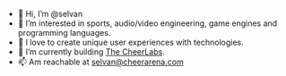 - 👋 Hi, I’m @selvan
- 👀 I’m interested in sports, audio/video engineering, game engines and programming languages.
- 💞️ I love to create unique user experiences with technologies.
- 🌱 I’m currently building [The CheerLabs](https://www.thecheerlabs.com).
- 📫 Am reachable at selvan@cheerarena.com

<!---
selvan/selvan is a ✨ special ✨ repository because its `README.md` (this file) appears on your GitHub profile.
You can click the Preview link to take a look at your changes.
--->
